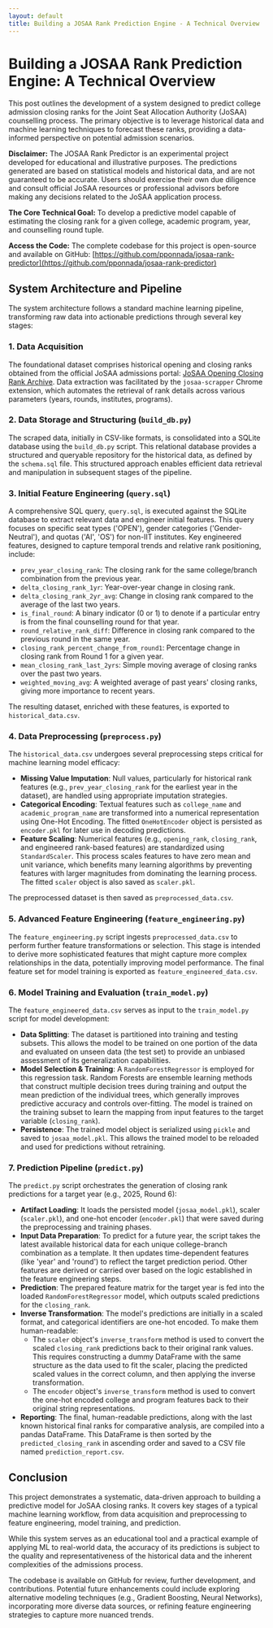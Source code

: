 ```yaml
---
layout: default
title: Building a JOSAA Rank Prediction Engine - A Technical Overview
---
```


# Building a JOSAA Rank Prediction Engine: A Technical Overview

This post outlines the development of a system designed to predict college admission closing ranks for the Joint Seat Allocation Authority (JoSAA) counselling process. The primary objective is to leverage historical data and machine learning techniques to forecast these ranks, providing a data-informed perspective on potential admission scenarios.

**Disclaimer:**
The JOSAA Rank Predictor is an experimental project developed for educational and illustrative purposes. The predictions generated are based on statistical models and historical data, and are not guaranteed to be accurate. Users should exercise their own due diligence and consult official JoSAA resources or professional advisors before making any decisions related to the JoSAA application process.

**The Core Technical Goal:**
To develop a predictive model capable of estimating the closing rank for a given college, academic program, year, and counselling round tuple.

**Access the Code:**
The complete codebase for this project is open-source and available on GitHub: [https://github.com/pponnada/josaa-rank-predictor](https://github.com/pponnada/josaa-rank-predictor)

## System Architecture and Pipeline

The system architecture follows a standard machine learning pipeline, transforming raw data into actionable predictions through several key stages:

### 1. Data Acquisition
The foundational dataset comprises historical opening and closing ranks obtained from the official JoSAA admissions portal: [JoSAA Opening Closing Rank Archive](https://josaa.admissions.nic.in/applicant/seatmatrix/openingclosingrankarchieve.aspx). Data extraction was facilitated by the `josaa-scrapper` Chrome extension, which automates the retrieval of rank details across various parameters (years, rounds, institutes, programs).

### 2. Data Storage and Structuring (`build_db.py`)
The scraped data, initially in CSV-like formats, is consolidated into a SQLite database using the `build_db.py` script. This relational database provides a structured and queryable repository for the historical data, as defined by the `schema.sql` file. This structured approach enables efficient data retrieval and manipulation in subsequent stages of the pipeline.

### 3. Initial Feature Engineering (`query.sql`)
A comprehensive SQL query, `query.sql`, is executed against the SQLite database to extract relevant data and engineer initial features. This query focuses on specific seat types ('OPEN'), gender categories ('Gender-Neutral'), and quotas ('AI', 'OS') for non-IIT institutes. Key engineered features, designed to capture temporal trends and relative rank positioning, include:

*   `prev_year_closing_rank`: The closing rank for the same college/branch combination from the previous year.
*   `delta_closing_rank_1yr`: Year-over-year change in closing rank.
*   `delta_closing_rank_2yr_avg`: Change in closing rank compared to the average of the last two years.
*   `is_final_round`: A binary indicator (0 or 1) to denote if a particular entry is from the final counselling round for that year.
*   `round_relative_rank_diff`: Difference in closing rank compared to the previous round in the same year.
*   `closing_rank_percent_change_from_round1`: Percentage change in closing rank from Round 1 for a given year.
*   `mean_closing_rank_last_2yrs`: Simple moving average of closing ranks over the past two years.
*   `weighted_moving_avg`: A weighted average of past years' closing ranks, giving more importance to recent years.

The resulting dataset, enriched with these features, is exported to `historical_data.csv`.

### 4. Data Preprocessing (`preprocess.py`)
The `historical_data.csv` undergoes several preprocessing steps critical for machine learning model efficacy:

*   **Missing Value Imputation**: Null values, particularly for historical rank features (e.g., `prev_year_closing_rank` for the earliest year in the dataset), are handled using appropriate imputation strategies.
*   **Categorical Encoding**: Textual features such as `college_name` and `academic_program_name` are transformed into a numerical representation using One-Hot Encoding. The fitted `OneHotEncoder` object is persisted as `encoder.pkl` for later use in decoding predictions.
*   **Feature Scaling**: Numerical features (e.g., `opening_rank`, `closing_rank`, and engineered rank-based features) are standardized using `StandardScaler`. This process scales features to have zero mean and unit variance, which benefits many learning algorithms by preventing features with larger magnitudes from dominating the learning process. The fitted `scaler` object is also saved as `scaler.pkl`.

The preprocessed dataset is then saved as `preprocessed_data.csv`.

### 5. Advanced Feature Engineering (`feature_engineering.py`)
The `feature_engineering.py` script ingests `preprocessed_data.csv` to perform further feature transformations or selection. This stage is intended to derive more sophisticated features that might capture more complex relationships in the data, potentially improving model performance. The final feature set for model training is exported as `feature_engineered_data.csv`.

### 6. Model Training and Evaluation (`train_model.py`)
The `feature_engineered_data.csv` serves as input to the `train_model.py` script for model development:

*   **Data Splitting**: The dataset is partitioned into training and testing subsets. This allows the model to be trained on one portion of the data and evaluated on unseen data (the test set) to provide an unbiased assessment of its generalization capabilities.
*   **Model Selection & Training**: A `RandomForestRegressor` is employed for this regression task. Random Forests are ensemble learning methods that construct multiple decision trees during training and output the mean prediction of the individual trees, which generally improves predictive accuracy and controls over-fitting. The model is trained on the training subset to learn the mapping from input features to the target variable (`closing_rank`).
*   **Persistence**: The trained model object is serialized using `pickle` and saved to `josaa_model.pkl`. This allows the trained model to be reloaded and used for predictions without retraining.

### 7. Prediction Pipeline (`predict.py`)
The `predict.py` script orchestrates the generation of closing rank predictions for a target year (e.g., 2025, Round 6):

*   **Artifact Loading**: It loads the persisted model (`josaa_model.pkl`), scaler (`scaler.pkl`), and one-hot encoder (`encoder.pkl`) that were saved during the preprocessing and training phases.
*   **Input Data Preparation**: To predict for a future year, the script takes the latest available historical data for each unique college-branch combination as a template. It then updates time-dependent features (like 'year' and 'round') to reflect the target prediction period. Other features are derived or carried over based on the logic established in the feature engineering steps.
*   **Prediction**: The prepared feature matrix for the target year is fed into the loaded `RandomForestRegressor` model, which outputs scaled predictions for the `closing_rank`.
*   **Inverse Transformation**: The model's predictions are initially in a scaled format, and categorical identifiers are one-hot encoded. To make them human-readable:
    *   The `scaler` object's `inverse_transform` method is used to convert the scaled `closing_rank` predictions back to their original rank values. This requires constructing a dummy DataFrame with the same structure as the data used to fit the scaler, placing the predicted scaled values in the correct column, and then applying the inverse transformation.
    *   The `encoder` object's `inverse_transform` method is used to convert the one-hot encoded college and program features back to their original string representations.
*   **Reporting**: The final, human-readable predictions, along with the last known historical final ranks for comparative analysis, are compiled into a pandas DataFrame. This DataFrame is then sorted by the `predicted_closing_rank` in ascending order and saved to a CSV file named `prediction_report.csv`.

## Conclusion

This project demonstrates a systematic, data-driven approach to building a predictive model for JoSAA closing ranks. It covers key stages of a typical machine learning workflow, from data acquisition and preprocessing to feature engineering, model training, and prediction.

While this system serves as an educational tool and a practical example of applying ML to real-world data, the accuracy of its predictions is subject to the quality and representativeness of the historical data and the inherent complexities of the admissions process.

The codebase is available on GitHub for review, further development, and contributions. Potential future enhancements could include exploring alternative modeling techniques (e.g., Gradient Boosting, Neural Networks), incorporating more diverse data sources, or refining feature engineering strategies to capture more nuanced trends.
